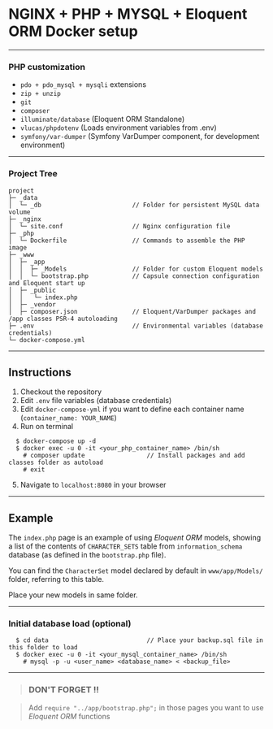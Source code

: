 
# NGINX + PHP + MYSQL + Eloquent ORM Docker setup

- - - 

### PHP customization

  * `pdo + pdo_mysql + mysqli` extensions
  * `zip + unzip`
  * `git`
  * `composer`
  * `illuminate/database` (Eloquent ORM Standalone)
  * `vlucas/phpdotenv` (Loads environment variables from .env)
  * `symfony/var-dumper` (Symfony VarDumper component, for development environment)

- - - 

### Project Tree

    project
    ├─ _data
    │  └─ _db                         // Folder for persistent MySQL data volume
    ├─ _nginx
    │  └─ site.conf                   // Nginx configuration file
    ├─ _php
    │  └─ Dockerfile                  // Commands to assemble the PHP image
    ├─ _www
    │  ├─ _app
    │  │  ├─ _Models                  // Folder for custom Eloquent models
    │  │  └─ bootstrap.php            // Capsule connection configuration and Eloquent start up
    │  ├─ _public
    │  │   └─ index.php
    │  ├─ _vendor
    │  ├─ composer.json               // Eloquent/VarDumper packages and /app classes PSR-4 autoloading
    ├─ .env                           // Environmental variables (database credentials)
    └─ docker-compose.yml

- - - 

## Instructions

1. Checkout the repository
2. Edit `.env` file variables (database credentials)
3. Edit `docker-compose-yml` if you want to define each container name (`container_name: YOUR_NAME`)
4. Run on terminal
~~~
  $ docker-compose up -d
  $ docker exec -u 0 -it <your_php_container_name> /bin/sh
    # composer update                 // Install packages and add classes folder as autoload
    # exit
~~~
5. Navigate to `localhost:8080` in your browser

- - - 

## Example

The `index.php` page is an example of using *Eloquent ORM* models, showing a list of the contents of `CHARACTER_SETS` table from `information_schema` database (as defined in the `bootstrap.php` file).

You can find the `CharacterSet` model declared by default in `www/app/Models/` folder, referring to this table.

Place your new models in same folder.

- - -

### Initial database load (optional)

~~~
  $ cd data                           // Place your backup.sql file in this folder to load
  $ docker exec -u 0 -it <your_mysql_container_name> /bin/sh
    # mysql -p -u <user_name> <database_name> < <backup_file>
~~~

- - -

> ### DON'T FORGET !!

> Add `require "../app/bootstrap.php";` in those pages you want to use *Eloquent ORM* functions
